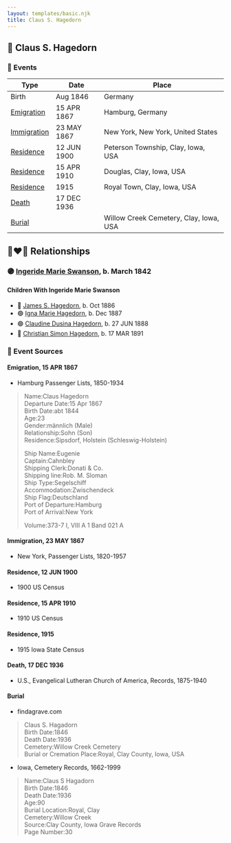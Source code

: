 ```yaml
---
layout: templates/basic.njk
title: Claus S. Hagedorn
---
```

## 🔵 Claus S. Hagedorn

### 📆 Events

Type | Date | Place
------ | ------ | ------
Birth | Aug 1846 | Germany
[Emigration](#event-5c48307f-244b-42ad-8736-8e0eda9ad126) | 15 APR 1867 | Hamburg, Germany
[Immigration](#event-6e6d2fa5-633f-4119-bd82-b255bef1d5c7) | 23 MAY 1867 | New York, New York, United States
[Residence](#event-2fb4bceb-71b3-45df-b3fb-b0fa1ed2b832) | 12 JUN 1900 | Peterson Township, Clay, Iowa, USA
[Residence](#event-5e976200-7fd3-4371-af23-15670d42fe10) | 15 APR 1910 | Douglas, Clay, Iowa, USA
[Residence](#event-1f257c50-ef35-449a-ab19-4b492eabf993) | 1915 | Royal Town, Clay, Iowa, USA
[Death](#event-a66053af-1151-4f39-af6d-1e9d32fbb30b) | 17 DEC 1936 |
[Burial](#event-646b5c49-d497-4994-b3c2-86142fb27cda) |  | Willow Creek Cemetery, Clay, Iowa, USA

## 👩‍❤️‍👨 Relationships

### 🟣 [Ingeride Marie Swanson](/people/4/41786466), b. March 1842

#### Children With Ingeride Marie Swanson
* 🔵 [James S. Hagedorn](/people/7/70562989), b. Oct 1886
* 🟣 [Igna Marie Hagedorn](/people/2/26272663), b. Dec 1887
* 🟣 [Claudine Dusina Hagedorn](/people/2/21896640), b. 27 JUN 1888
* 🔵 [Christian Simon Hagedorn](/people/9/92811722), b. 17 MAR 1891
### 📰 Event Sources

#### <a id="event-5c48307f-244b-42ad-8736-8e0eda9ad126"></a> Emigration, 15 APR 1867
* Hamburg Passenger Lists, 1850-1934
>   
  > Name:Claus Hagedorn  
  > Departure Date:15 Apr 1867  
  > Birth Date:abt 1844  
  > Age:23  
  > Gender:männlich (Male)  
  > Relationship:Sohn (Son)  
  > Residence:Sipsdorf, Holstein (Schleswig-Holstein)  
  >   
  > Ship Name:Eugenie  
  > Captain:Cahnbley  
  > Shipping Clerk:Donati & Co.  
  > Shipping line:Rob. M. Sloman  
  > Ship Type:Segelschiff  
  > Accommodation:Zwischendeck  
  > Ship Flag:Deutschland  
  > Port of Departure:Hamburg  
  > Port of Arrival:New York  
  >   
  > Volume:373-7 I, VIII A 1 Band 021 A

#### <a id="event-6e6d2fa5-633f-4119-bd82-b255bef1d5c7"></a> Immigration, 23 MAY 1867
* New York, Passenger Lists, 1820-1957

#### <a id="event-2fb4bceb-71b3-45df-b3fb-b0fa1ed2b832"></a> Residence, 12 JUN 1900
* 1900 US Census

#### <a id="event-5e976200-7fd3-4371-af23-15670d42fe10"></a> Residence, 15 APR 1910
* 1910 US Census

#### <a id="event-1f257c50-ef35-449a-ab19-4b492eabf993"></a> Residence, 1915
* 1915 Iowa State Census

#### <a id="event-a66053af-1151-4f39-af6d-1e9d32fbb30b"></a> Death, 17 DEC 1936
* U.S., Evangelical Lutheran Church of America, Records, 1875-1940

#### <a id="event-646b5c49-d497-4994-b3c2-86142fb27cda"></a> Burial
* findagrave.com
>   
  > Claus S. Hagadorn  
  > Birth Date:1846  
  > Death Date:1936  
  > Cemetery:Willow Creek Cemetery  
  > Burial or Cremation Place:Royal, Clay County, Iowa, USA
* Iowa, Cemetery Records, 1662-1999
>   
  > Name:Claus S Hagadorn  
  > Birth Date:1846  
  > Death Date:1936  
  > Age:90  
  > Burial Location:Royal, Clay  
  > Cemetery:Willow Creek  
  > Source:Clay County, Iowa Grave Records  
  > Page Number:30
